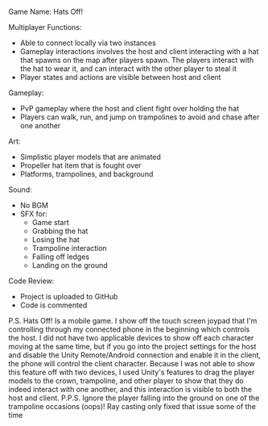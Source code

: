 Game Name: Hats Off!

Multiplayer Functions:
- Able to connect locally via two instances
- Gameplay interactions involves the host and client interacting with a hat that spawns on the map after players spawn. The players interact with the hat to wear it, and can interact with the other player to steal it
- Player states and actions are visible between host and client

Gameplay:
- PvP gameplay where the host and client fight over holding the hat
- Players can walk, run, and jump on trampolines to avoid and chase after one another

Art:
- Simplistic player models that are animated
- Propeller hat item that is fought over
- Platforms, trampolines, and background

Sound:
- No BGM
- SFX for:
  - Game start
  - Grabbing the hat
  - Losing the hat
  - Trampoline interaction
  - Falling off ledges
  - Landing on the ground

Code Review:
- Project is uploaded to GitHub
- Code is commented

P.S.
Hats Off! Is a mobile game. I show off the touch screen joypad that I'm controlling through my connected phone in the beginning which controls the host. I did not have two applicable devices to show off each character moving at the same time, but if you go into the project settings for the host and disable the Unity Remote/Android connection and enable it in the client, the phone will control the client character. Because I was not able to show this feature off with two devices, I used Unity's features to drag the player models to the crown, trampoline, and other player to show that they do indeed interact with one another, and this interaction is visible to both the host and client.
P.P.S.
Ignore the player falling into the ground on one of the trampoline occasions (oops)! Ray casting only fixed that issue some of the time
